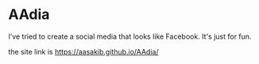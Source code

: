 # AAdia
 I’ve tried to create a social media that looks like Facebook. It's just for fun.
 
 the site link is  https://aasakib.github.io/AAdia/
